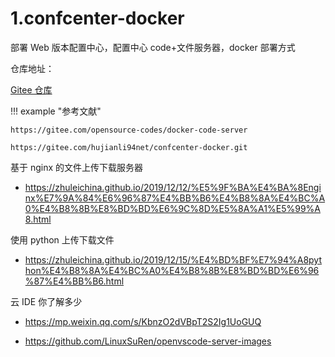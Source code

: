 # 1.confcenter-docker

部署 Web 版本配置中心，配置中心 code+文件服务器，docker 部署方式

仓库地址：

[Gitee 仓库](https://gitee.com/k8s-devops/confcenter-docker)

!!! example "参考文献"

    https://gitee.com/opensource-codes/docker-code-server

    https://gitee.com/hujianli94net/confcenter-docker.git

基于 nginx 的文件上传下载服务器

- https://zhuleichina.github.io/2019/12/12/%E5%9F%BA%E4%BA%8Enginx%E7%9A%84%E6%96%87%E4%BB%B6%E4%B8%8A%E4%BC%A0%E4%B8%8B%E8%BD%BD%E6%9C%8D%E5%8A%A1%E5%99%A8.html

使用 python 上传下载文件

- https://zhuleichina.github.io/2019/12/15/%E4%BD%BF%E7%94%A8python%E4%B8%8A%E4%BC%A0%E4%B8%8B%E8%BD%BD%E6%96%87%E4%BB%B6.html

云 IDE 你了解多少

- https://mp.weixin.qq.com/s/KbnzO2dVBpT2S2Ig1UoGUQ

- https://github.com/LinuxSuRen/openvscode-server-images
